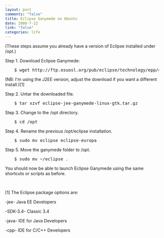 ```yaml
--- 
layout: post
comments: "false"
title: Eclipse Ganymede on Ubuntu
date: 2008-7-22
link: "false"
categories: life
---
```

(These steps assume you already have a version of Eclipse installed under /opt.)

Step 1. Download Eclipse Ganymede:
<pre style="padding-left: 30px;">$ wget http://ftp.osuosl.org/pub/eclipse/technology/epp/downloads/release/ganymede/R/eclipse-jee-ganymede-linux-gtk.tar.gz</pre>
(NB: I'm using the J2EE version, adjust the download if you want a different install.)[1]

Step 2. Untar the downloaded file.
<pre style="padding-left: 30px;">$ tar xzvf eclipse-jee-ganymede-linux-gtk.tar.gz</pre>
Step 3. Change to the /opt directory.
<pre style="padding-left: 30px;">$ cd /opt</pre>
Step 4. Rename the previous /opt/eclipse installation.
<pre style="padding-left: 30px;">$ sudo mv eclipse eclipse-europa</pre>
Step 5. Move the ganymede folder to /opt.
<pre style="padding-left: 30px;">$ sudo mv ~/eclipse .</pre>
You should now be able to launch Eclipse Ganymede using the same shortcuts or scripts as before.

 

[1] The Eclipse package options are:

-jee- Java EE Developers

-SDK-3.4- Classic 3.4

-java- IDE for Java Developers

-cpp- IDE for C/C++ Developers
